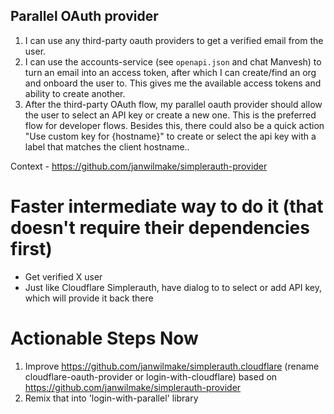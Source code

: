 ## Parallel OAuth provider

1. I can use any third-party oauth providers to get a verified email from the user.
2. I can use the accounts-service (see `openapi.json` and chat Manvesh) to turn an email into an access token, after which I can create/find an org and onboard the user to. This gives me the available access tokens and ability to create another.
3. After the third-party OAuth flow, my parallel oauth provider should allow the user to select an API key or create a new one. This is the preferred flow for developer flows. Besides this, there could also be a quick action "Use custom key for {hostname}" to create or select the api key with a label that matches the client hostname..

Context - https://github.com/janwilmake/simplerauth-provider

# Faster intermediate way to do it (that doesn't require their dependencies first)

- Get verified X user
- Just like Cloudflare Simplerauth, have dialog to to select or add API key, which will provide it back there

# Actionable Steps Now

1. Improve https://github.com/janwilmake/simplerauth.cloudflare (rename cloudflare-oauth-provider or login-with-cloudflare) based on https://github.com/janwilmake/simplerauth-provider
2. Remix that into 'login-with-parallel' library
